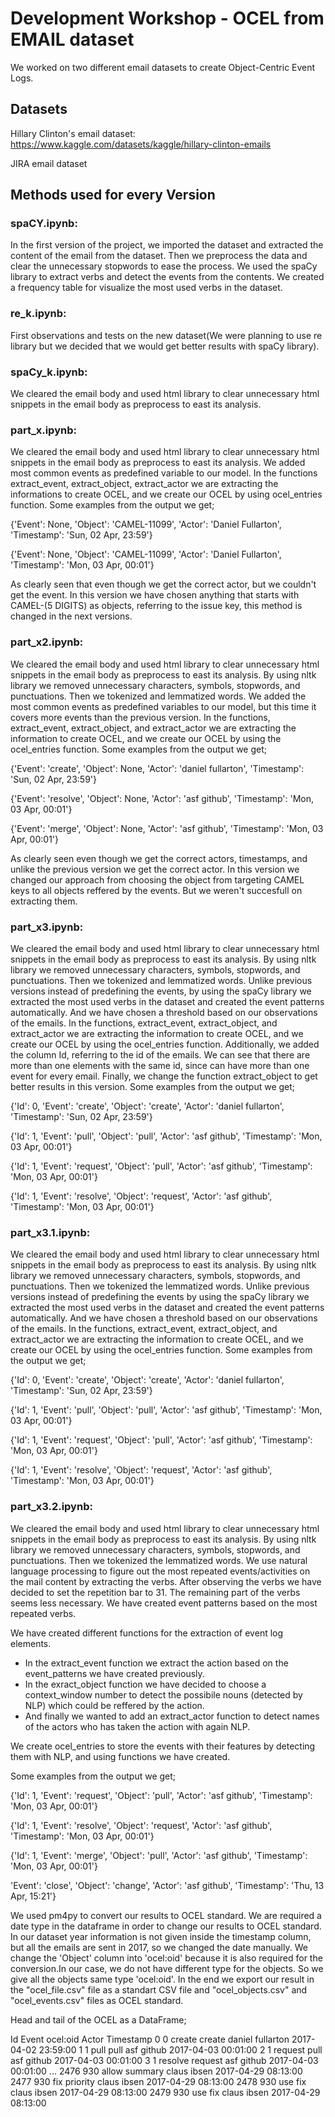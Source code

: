 # Development Workshop - OCEL from EMAIL dataset

We worked on two different email datasets to create Object-Centric Event Logs. 

## Datasets

Hillary Clinton's email dataset: https://www.kaggle.com/datasets/kaggle/hillary-clinton-emails

JIRA email dataset

## Methods used for every Version 

### spaCY.ipynb:
In the first version of the project, we imported the dataset and extracted the content of the email from the dataset. Then we preprocess the data and clear the unnecessary stopwords to ease the process. We used the spaCy library to extract verbs and detect the events from the contents. We created a frequency table for visualize the most used verbs in the dataset.

### re_k.ipynb:
First observations and tests on the new dataset(We were planning to use re library but we decided that we would get better results with spaCy library).

### spaCy_k.ipynb:
We cleared the email body and used html library to clear unnecessary html snippets in the email body as preprocess to east its analysis. 

### part_x.ipynb:
We cleared the email body and used html library to clear unnecessary html snippets in the email body as preprocess to east its analysis. We added most common events as predefined variable to our model. In the functions extract_event, extract_object, extract_actor we are extracting the informations to create OCEL, and we create our OCEL by using ocel_entries function. Some examples from the output we get;

{'Event': None,
  'Object': 'CAMEL-11099',
  'Actor': 'Daniel Fullarton',
  'Timestamp': 'Sun, 02 Apr, 23:59'}

 {'Event': None,
  'Object': 'CAMEL-11099',
  'Actor': 'Daniel Fullarton',
  'Timestamp': 'Mon, 03 Apr, 00:01'}

As clearly seen that even though we get the correct actor, but we couldn't get the event. In this version we have chosen anything that starts with CAMEL-(5 DIGITS) as objects, referring to the issue key, this method is changed in the next versions.

  ### part_x2.ipynb:
  We cleared the email body and used html library to clear unnecessary html snippets in the email body as preprocess to east its analysis. By using nltk library we removed unnecessary characters, symbols, stopwords, and punctuations. Then we tokenized and lemmatized words. We added the most common events as predefined variables to our model, but this time it covers more events than the previous version. In the functions, extract_event, extract_object, and extract_actor we are extracting the information to create OCEL, and we create our OCEL by using the ocel_entries function. Some examples from the output we get;

  {'Event': 'create',
  'Object': None,
  'Actor': 'daniel fullarton',
  'Timestamp': 'Sun, 02 Apr, 23:59'}

 {'Event': 'resolve',
  'Object': None,
  'Actor': 'asf github',
  'Timestamp': 'Mon, 03 Apr, 00:01'}

 {'Event': 'merge',
  'Object': None,
  'Actor': 'asf github',
  'Timestamp': 'Mon, 03 Apr, 00:01'}

As clearly seen even though we get the correct actors, timestamps, and unlike the previous version we get the correct actor. In this version we changed our approach from choosing the object from targeting CAMEL keys to all objects reffered by the events. But we weren't succesfull on extracting them.

### part_x3.ipynb:
We cleared the email body and used html library to clear unnecessary html snippets in the email body as preprocess to east its analysis. By using nltk library we removed unnecessary characters, symbols, stopwords, and punctuations. Then we tokenized and lemmatized words. Unlike previous versions instead of predefining the events, by using the spaCy library we extracted the most used verbs in the dataset and created the event patterns automatically. And we have chosen a threshold based on our observations of the emails. In the functions, extract_event, extract_object, and extract_actor we are extracting the information to create OCEL, and we create our OCEL by using the ocel_entries function. Additionally, we added the column Id, referring to the id of the emails. We can see that there are more than one elements with the same id, since can have more than one event for every email. Finally, we change the function extract_object to get better results in this version. Some examples from the output we get;

{'Id': 0,
  'Event': 'create',
  'Object': 'create',
  'Actor': 'daniel fullarton',
  'Timestamp': 'Sun, 02 Apr, 23:59'}

 {'Id': 1,
  'Event': 'pull',
  'Object': 'pull',
  'Actor': 'asf github',
  'Timestamp': 'Mon, 03 Apr, 00:01'}

 {'Id': 1,
  'Event': 'request',
  'Object': 'pull',
  'Actor': 'asf github',
  'Timestamp': 'Mon, 03 Apr, 00:01'}

 {'Id': 1,
  'Event': 'resolve',
  'Object': 'request',
  'Actor': 'asf github',
  'Timestamp': 'Mon, 03 Apr, 00:01'}


### part_x3.1.ipynb:
We cleared the email body and used html library to clear unnecessary html snippets in the email body as preprocess to east its analysis. By using nltk library we removed unnecessary characters, symbols, stopwords, and punctuations. Then we tokenized the lemmatized words. Unlike previous versions instead of predefining the events by using the spaCy library we extracted the most used verbs in the dataset and created the event patterns automatically. And we have chosen a threshold based on our observations of the emails. In the functions, extract_event, extract_object, and extract_actor we are extracting the information to create OCEL, and we create our OCEL by using the ocel_entries function. Some examples from the output we get;

{'Id': 0,
  'Event': 'create',
  'Object': 'create',
  'Actor': 'daniel fullarton',
  'Timestamp': 'Sun, 02 Apr, 23:59'}

 {'Id': 1,
  'Event': 'pull',
  'Object': 'pull',
  'Actor': 'asf github',
  'Timestamp': 'Mon, 03 Apr, 00:01'}

 {'Id': 1,
  'Event': 'request',
  'Object': 'pull',
  'Actor': 'asf github',
  'Timestamp': 'Mon, 03 Apr, 00:01'}

 {'Id': 1,
  'Event': 'resolve',
  'Object': 'request',
  'Actor': 'asf github',
  'Timestamp': 'Mon, 03 Apr, 00:01'}


  ### part_x3.2.ipynb:
  We cleared the email body and used html library to clear unnecessary html snippets in the email body as preprocess to east its analysis. By using nltk library we removed unnecessary characters, symbols, stopwords, and punctuations. Then we tokenized the lemmatized words. We use natural language processing to figure out the most repeated events/activities on the mail content by extracting the verbs. After observing the verbs we have decided to set the repetition bar to 31. The remaining part of the verbs seems less necessary. We have created event patterns based on the most repeated verbs. 
  
  We have created different functions for the extraction of event log elements.
* In the extract_event function we extract the action based on the event_patterns we have created previously.
* In the exract_object function we have decided to choose a context_window number to detect the possibile nouns (detected by NLP) which could be reffered by the action.
* And finally we wanted to add an extract_actor function to detect names of the actors who has taken the action with again NLP.

We create ocel_entries to store the events with their features by detecting them with NLP, and using functions we have created.

 Some examples from the output we get;

 {'Id': 1,
  'Event': 'request',
  'Object': 'pull',
  'Actor': 'asf github',
  'Timestamp': 'Mon, 03 Apr, 00:01'}

 {'Id': 1,
  'Event': 'resolve',
  'Object': 'request',
  'Actor': 'asf github',
  'Timestamp': 'Mon, 03 Apr, 00:01'}

 {'Id': 1,
  'Event': 'merge',
  'Object': 'pull',
  'Actor': 'asf github',
  'Timestamp': 'Mon, 03 Apr, 00:01'}

  'Event': 'close',
  'Object': 'change',
  'Actor': 'asf github',
  'Timestamp': 'Thu, 13 Apr, 15:21'}


We used pm4py to convert our results to OCEL standard. We are required a date type in the dataframe in order to change our results to OCEL standard. In our dataset year information is not given inside the timestamp column, but all the emails are sent in 2017, so we changed the date manually. We change the 'Object' column into 'ocel:oid' because it is also required for the conversion.In our case, we do not have different type for the objects. So we give all the objects same type 'ocel:oid'. In the end we export our result in the "ocel_file.csv" file as a standart CSV file and "ocel_objects.csv" and "ocel_events.csv" files as OCEL standard.

Head and tail of the OCEL as a DataFrame;

Id	Event	ocel:oid	Actor	Timestamp
0	0	create	create	daniel fullarton	2017-04-02 23:59:00
1	1	pull	pull	asf github	2017-04-03 00:01:00
2	1	request	pull	asf github	2017-04-03 00:01:00
3	1	resolve	request	asf github	2017-04-03 00:01:00
...
2476	930	allow	summary	claus ibsen	2017-04-29 08:13:00
2477	930	fix	priority	claus ibsen	2017-04-29 08:13:00
2478	930	use	fix	claus ibsen	2017-04-29 08:13:00
2479	930	use	fix	claus ibsen	2017-04-29 08:13:00
